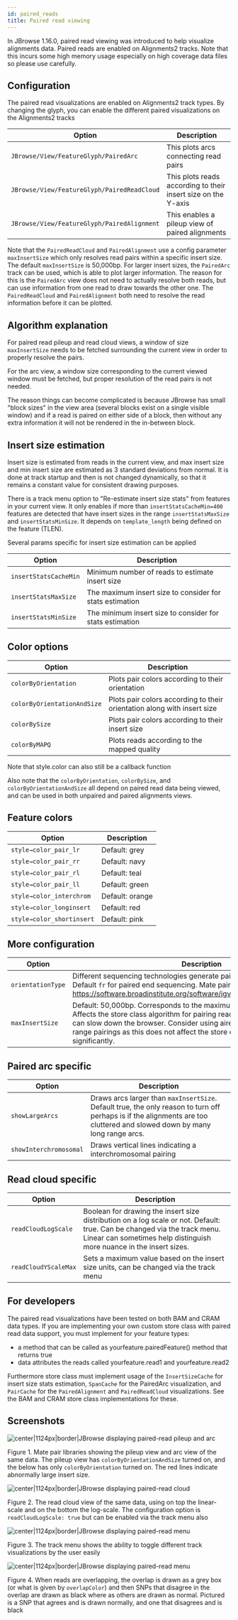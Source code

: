 ```yaml
---
id: paired_reads
title: Paired read viewing
---
```


In JBrowse 1.16.0, paired read viewing was introduced to help visualize alignments data. Paired reads are enabled on Alignments2 tracks. Note that this incurs some high memory usage especially on high coverage data files so please use carefully.

## Configuration

The paired read visualizations are enabled on Alignments2 track types. By changing the glyph, you can enable the different paired visualizations on the Alignments2 tracks

|Option|Description|
|------|-----------|
|`JBrowse/View/FeatureGlyph/PairedArc`|This plots arcs connecting read pairs|
|`JBrowse/View/FeatureGlyph/PairedReadCloud`|This plots reads according to their insert size on the Y-axis|
|`JBrowse/View/FeatureGlyph/PairedAlignment`|This enables a pileup view of paired alignments|


Note that the `PairedReadCloud` and `PairedAlignment` use a config parameter `maxInsertSize` which only resolves read pairs within a specific insert size. The default `maxInsertSize` is 50,000bp. For larger insert sizes, the `PairedArc` track can be used, which is able to plot larger information. The reason for this is the `PairedArc` view does not need to actually resolve both reads, but can use information from one read to draw towards the other one. The `PairedReadCloud` and `PairedAlignment` both need to resolve the read information before it can be plotted.


## Algorithm explanation

For paired read pileup and read cloud views, a window of size `maxInsertSize` needs to be fetched surrounding the current view in order to properly resolve the pairs.

For the arc view, a window size corresponding to the current viewed window must be fetched, but proper resolution of the read pairs is not needed.

The reason things can become complicated is because JBrowse has small "block sizes" in the view area (several blocks exist on a single visible window) and if a read is paired on either side of a block, then without any extra information it will not be rendered in the in-between block.

## Insert size estimation

Insert size is estimated from reads in the current view, and max insert size and min insert size are estimated as 3 standard deviations from normal. It is done at track startup and then is not changed dynamically, so that it remains a constant value for consistent drawing purposes.

There is a track menu option to "Re-estimate insert size stats" from features in your current view. It only enables if more than `insertStatsCacheMin=400` features are detected  that have insert sizes in the range `insertStatsMaxSize` and `insertStatsMinSize`. It depends on `template_length` being defined on the feature (TLEN).

Several params specific for insert size estimation can be applied

|Option|Description|
|------|-----------|
|`insertStatsCacheMin`|Minimum number of reads to estimate insert size|
|`insertStatsMaxSize`|The maximum insert size to consider for stats estimation|
|`insertStatsMinSize`|The minimum insert size to consider for stats estimation|

## Color options

|Option|Description|
|------|-----------|
|`colorByOrientation`|Plots pair colors according to their orientation|
|`colorByOrientationAndSize`|Plots pair colors according to their orientation along with insert size|
|`colorBySize`|Plots pair colors according to their insert size|
|`colorByMAPQ`|Plots reads according to the mapped quality|

Note that style.color can also still be a callback function

Also note that the `colorByOrientation`, `colorBySize`, and `colorByOrientationAndSize` all depend on paired read data being viewed, and can be used in both unpaired and paired alignments views.

## Feature colors

|Option|Description|
|------|-----------|
|`style→color_pair_lr`|Default: grey|
|`style→color_pair_rr`|Default: navy|
|`style→color_pair_rl`|Default: teal|
|`style→color_pair_ll`|Default: green|
|`style→color_interchrom`|Default: orange|
|`style→color_longinsert`|Default: red|
|`style→color_shortinsert`|Default: pink|


## More configuration

|Option|Description|
|------|-----------|
|`orientationType`|Different sequencing technologies generate pairs of different orientations. Default `fr` for paired end sequencing. Mate pair is `rf`. Solexa is `ff`. See https://software.broadinstitute.org/software/igv/interpreting_pair_orientations|
|`maxInsertSize`|Default: 50,000bp. Corresponds to the maximum range to fetch pairs across. Affects the store class algorithm for pairing reads together, and larger values can slow down the browser. Consider using airedArc tracks to view longer range pairings as this does not affect the store class algorithm as significantly.

## Paired arc specific

|Option|Description|
|------|-----------|
|`showLargeArcs`|Draws arcs larger than `maxInsertSize`. Default true, the only reason to turn off perhaps is if the alignments are too cluttered and slowed down by many long range arcs.
|`showInterchromosomal`|Draws vertical lines indicating a interchromosomal pairing|

## Read cloud specific

|Option|Description|
|------|-----------|
|`readCloudLogScale`|Boolean for drawing the insert size distribution on a log scale or not. Default: true. Can be changed via the track menu. Linear can sometimes help distinguish more nuance in the insert sizes.
|`readCloudYScaleMax`|Sets a maximum value based on the insert size units, can be changed via the track menu|





## For developers

The paired read visualizations have been tested on both BAM and CRAM data types. If you are implementing your own custom store class with paired read data support, you must implement for your feature types:


- a method that can be called as yourfeature.pairedFeature() method that returns true
- data attributes the reads called yourfeature.read1 and yourfeature.read2

Furthermore store class must implement usage of the `InsertSizeCache` for insert size stats estimation, `SpanCache` for the PairedArc visualization, and `PairCache` for the `PairedAlignment` and `PairedReadCloud` visualizations. See the BAM and CRAM store class implementations for these.


## Screenshots

![center|1124px|border|JBrowse displaying paired-read pileup and arc](assets/config/JBrowse_paired_reads.png)

Figure 1. Mate pair libraries showing the pileup view and arc view of the same data. The pileup view has `colorByOrientationAndSize` turned on, and the below has only `colorByOrientation` turned on. The red lines indicate abnormally large insert size.

![center|1124px|border|JBrowse displaying paired-read cloud](assets/config/JBrowse_paired_read_cloud.png)

Figure 2. The read cloud view of the same data, using on top the linear-scale and on the bottom the log-scale. The configuration option is `readCloudLogScale: true` but can be enabled via the track menu also

![center|1124px|border|JBrowse displaying paired-read menu](assets/config/JBrowse_paired_read_menu.png)

Figure 3. The track menu shows the ability to toggle different track visualizations by the user easily

![center|1124px|border|JBrowse displaying paired-read menu](assets/config/JBrowse_paired_read_overlap.png)

Figure 4. When reads are overlapping, the overlap is drawn as a grey box (or what is given by `overlapColor`) and then SNPs that disagree in the overlap are drawn as black where as others are drawn as normal. Pictured is a SNP that agrees and is drawn normally, and one that disagrees and is black






